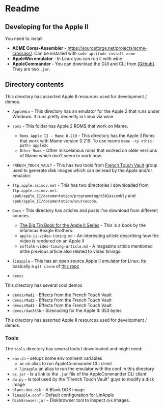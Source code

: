 # Readme

## Developing for the Apple II

You need to install:

- **ACME Corss-Assembler** - https://sourceforge.net/projects/acme-crossass/. Can be installed with `sudo aptitude install acme`
- **AppleWin emulator** - In Linux you can run it with wine.
- **AppleCommander** - You can download the GUI and CLI from [[Github]](https://github.com/AppleCommander/AppleCommander). They are two `.jar`.

## Directory contents

This directory has assorted Apple II resources used for development / demos.

- `AppleWin` - This directory has an emulator for the Apple 2 that runs under Windows. It runs pretty decently in Linux via wine
- `roms` - This folder has Apple 2 ROMS that work on Mame.
    - `Roms Apple II - Mame 0.219` - This directory has the Apple II Roms that work with Mame version 0.219. To use mame
`mame -rp <this-path> apple2c`
    - `Other Roms` - Other miscelanous roms that worked on older versions of Mame which don't seem to work now.
- `FRENCH_TOUCH_VAULT` - This has two tools from [French Touch Vault](http://fr3nch.t0uch.free.fr/) group used to generate disk images which can be read by the Apple and/or emulator.
- `ftp.apple.asimov.net` - This has two directories I downloaded from `ftp.apple.asimov.net`: `/pub/apple_II/documentation/programming/6502assembly` and `/pub/apple_II/documentation/sourcecode`.
- `Docs` - This directory has articles and posts I've download from different sources.
    - [The Big Tip Book for the Apple II Series](docs/Big_Tip_Book_OCR.pdf) - This is a book by the infamous Beagle Brothers.
    - `apple-ii-video-timing.md` - An interesting article describing how the video is rendered on an Apple II
    - `softalk-video-timing-article.md` - A magazine article mentioned inthe previous article also related to video timings.
- `linapple` - This has an open source Apple II emulator for Linux. Its basically a `git clone` of [this repo](https://github.com/linappleii/linapple)

- `demos`

This directory has several cool demos

- `demos/Mad1` - Effects from the French Touch Vault
- `demos/Mad2` - Effects from the French Touch Vault
- `demos/Mad3` - Effects from the French Touch Vault
- `demos/dae353b` - Sizecoding for the Apple II: 353 bytes

This directory has assorted Apple II resources used for development / demos.

### Tools

The `tools` directory has several tools I downloaded and might need:

- `env.sh` - setups some environment variables
   - `ac` an alias to run AppleCommander CLI client
   - `linapple` an alias to run the emulator with the conf in this directory
- `ac.jar` - Is a link to the `.jar` file of the AppleCommander CLI client
- `dw.py` - Is tool used by the "French Touch Vault" guys to modify a disk image
- `blank-dos.dsk` - A Blank DOS image
- `linapple.conf` - Default configuration for LinApple
- `DiskBrowser.jar` - Diskbrowser tool to inspect `dsk` images.
